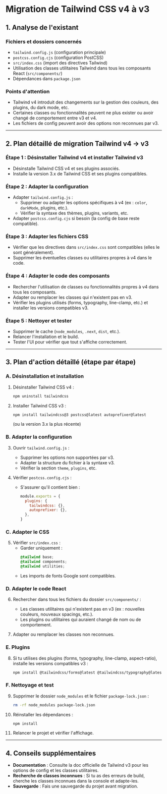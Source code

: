 # Migration de Tailwind CSS v4 à v3

## 1. Analyse de l'existant

### Fichiers et dossiers concernés
- `tailwind.config.js` (configuration principale)
- `postcss.config.cjs` (configuration PostCSS)
- `src/index.css` (import des directives Tailwind)
- Utilisation des classes utilitaires Tailwind dans tous les composants React (`src/components/`)
- Dépendances dans `package.json`

### Points d'attention
- Tailwind v4 introduit des changements sur la gestion des couleurs, des plugins, du dark mode, etc.
- Certaines classes ou fonctionnalités peuvent ne plus exister ou avoir changé de comportement entre v3 et v4.
- Les fichiers de config peuvent avoir des options non reconnues par v3.

---

## 2. Plan détaillé de migration Tailwind v4 → v3

### Étape 1 : Désinstaller Tailwind v4 et installer Tailwind v3
- Désinstalle Tailwind CSS v4 et ses plugins associés.
- Installe la version 3.x de Tailwind CSS et ses plugins compatibles.

### Étape 2 : Adapter la configuration
- Adapter `tailwind.config.js` :
  - Supprimer ou adapter les options spécifiques à v4 (ex : `color`, `darkMode`, plugins, etc.).
  - Vérifier la syntaxe des thèmes, plugins, variants, etc.
- Adapter `postcss.config.cjs` si besoin (la config de base reste compatible).

### Étape 3 : Adapter les fichiers CSS
- Vérifier que les directives dans `src/index.css` sont compatibles (elles le sont généralement).
- Supprimer les éventuelles classes ou utilitaires propres à v4 dans le code.

### Étape 4 : Adapter le code des composants
- Rechercher l'utilisation de classes ou fonctionnalités propres à v4 dans tous les composants.
- Adapter ou remplacer les classes qui n'existent pas en v3.
- Vérifier les plugins utilisés (forms, typography, line-clamp, etc.) et installer les versions compatibles v3.

### Étape 5 : Nettoyer et tester
- Supprimer le cache (`node_modules`, `.next`, `dist`, etc.).
- Relancer l'installation et le build.
- Tester l'UI pour vérifier que tout s'affiche correctement.

---

## 3. Plan d'action détaillé (étape par étape)

### A. Désinstallation et installation
1. Désinstaller Tailwind CSS v4 :
   ```sh
   npm uninstall tailwindcss
   ```
2. Installer Tailwind CSS v3 :
   ```sh
   npm install tailwindcss@3 postcss@latest autoprefixer@latest
   ```
   (ou la version 3.x la plus récente)

### B. Adapter la configuration
3. Ouvrir `tailwind.config.js` :
   - Supprimer les options non supportées par v3.
   - Adapter la structure du fichier à la syntaxe v3.
   - Vérifier la section `theme`, `plugins`, etc.

4. Vérifier `postcss.config.cjs` :
   - S'assurer qu'il contient bien :
     ```js
     module.exports = {
       plugins: {
         tailwindcss: {},
         autoprefixer: {},
       },
     }
     ```

### C. Adapter le CSS
5. Vérifier `src/index.css` :
   - Garder uniquement :
     ```css
     @tailwind base;
     @tailwind components;
     @tailwind utilities;
     ```
   - Les imports de fonts Google sont compatibles.

### D. Adapter le code React
6. Rechercher dans tous les fichiers du dossier `src/components/` :
   - Les classes utilitaires qui n'existent pas en v3 (ex : nouvelles couleurs, nouveaux spacings, etc.).
   - Les plugins ou utilitaires qui auraient changé de nom ou de comportement.

7. Adapter ou remplacer les classes non reconnues.

### E. Plugins
8. Si tu utilises des plugins (forms, typography, line-clamp, aspect-ratio), installe les versions compatibles v3 :
   ```sh
   npm install @tailwindcss/forms@latest @tailwindcss/typography@latest @tailwindcss/line-clamp@latest @tailwindcss/aspect-ratio@latest
   ```

### F. Nettoyage et test
9. Supprimer le dossier `node_modules` et le fichier `package-lock.json` :
   ```sh
   rm -rf node_modules package-lock.json
   ```
10. Réinstaller les dépendances :
    ```sh
    npm install
    ```
11. Relancer le projet et vérifier l'affichage.

---

## 4. Conseils supplémentaires

- **Documentation** : Consulte la doc officielle de Tailwind v3 pour les options de config et les classes utilitaires.
- **Recherche de classes inconnues** : Si tu as des erreurs de build, cherche les classes inconnues dans la console et adapte-les.
- **Sauvegarde** : Fais une sauvegarde du projet avant migration. 